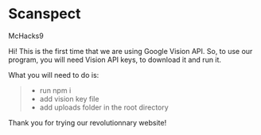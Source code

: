 # Scanspect
McHacks9

Hi! This is the first time that we are using Google Vision API. So, to use our program, you will need Vision API keys, to download it and run it.

What you will need to do is:
> - run npm i
> - add vision key file
> - add uploads folder in the root directory

Thank you for trying our revolutionnary website!
